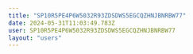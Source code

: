 ```yaml
---
title: "SP10R5PE4P6W5032R93ZDSDWS5EGCQZHNJBNRBW77"
date: 2024-05-31T11:03:49.783Z
user: SP10R5PE4P6W5032R93ZDSDWS5EGCQZHNJBNRBW77
layout: "users"
---
```

    